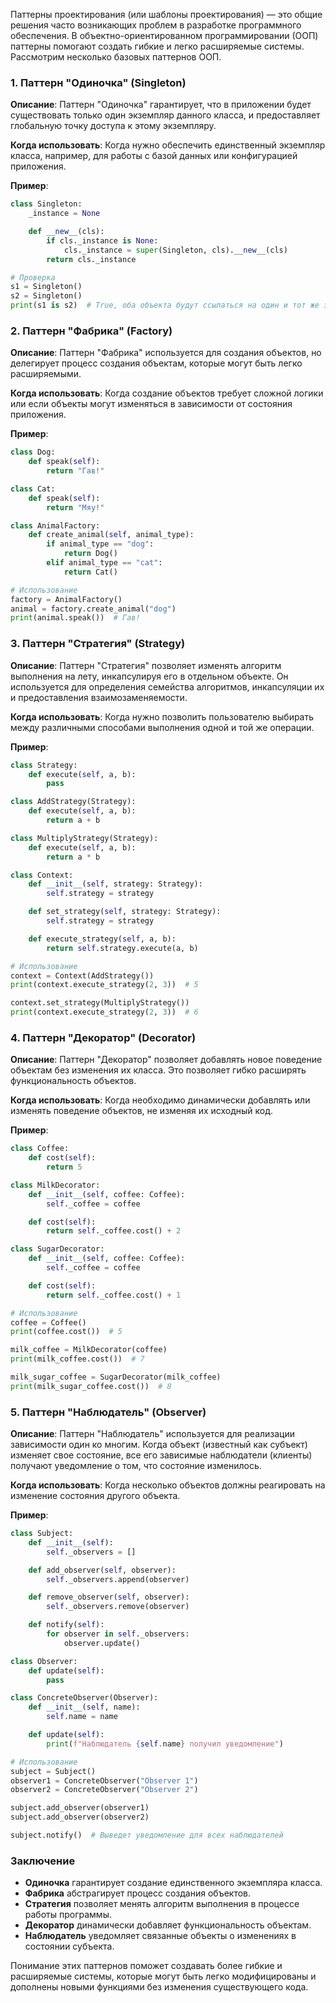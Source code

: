 Паттерны проектирования (или шаблоны проектирования) — это общие решения часто возникающих проблем в разработке программного обеспечения. В объектно-ориентированном программировании (ООП) паттерны помогают создать гибкие и легко расширяемые системы. Рассмотрим несколько базовых паттернов ООП.

### 1. Паттерн "Одиночка" (Singleton)

**Описание**: Паттерн "Одиночка" гарантирует, что в приложении будет существовать только один экземпляр данного класса, и предоставляет глобальную точку доступа к этому экземпляру.

**Когда использовать**: Когда нужно обеспечить единственный экземпляр класса, например, для работы с базой данных или конфигурацией приложения.

**Пример**:
```python
class Singleton:
    _instance = None

    def __new__(cls):
        if cls._instance is None:
            cls._instance = super(Singleton, cls).__new__(cls)
        return cls._instance

# Проверка
s1 = Singleton()
s2 = Singleton()
print(s1 is s2)  # True, оба объекта будут ссылаться на один и тот же экземпляр
```

### 2. Паттерн "Фабрика" (Factory)

**Описание**: Паттерн "Фабрика" используется для создания объектов, но делегирует процесс создания объектам, которые могут быть легко расширяемыми.

**Когда использовать**: Когда создание объектов требует сложной логики или если объекты могут изменяться в зависимости от состояния приложения.

**Пример**:
```python
class Dog:
    def speak(self):
        return "Гав!"

class Cat:
    def speak(self):
        return "Мяу!"

class AnimalFactory:
    def create_animal(self, animal_type):
        if animal_type == "dog":
            return Dog()
        elif animal_type == "cat":
            return Cat()

# Использование
factory = AnimalFactory()
animal = factory.create_animal("dog")
print(animal.speak())  # Гав!
```

### 3. Паттерн "Стратегия" (Strategy)

**Описание**: Паттерн "Стратегия" позволяет изменять алгоритм выполнения на лету, инкапсулируя его в отдельном объекте. Он используется для определения семейства алгоритмов, инкапсуляции их и предоставления взаимозаменяемости.

**Когда использовать**: Когда нужно позволить пользователю выбирать между различными способами выполнения одной и той же операции.

**Пример**:
```python
class Strategy:
    def execute(self, a, b):
        pass

class AddStrategy(Strategy):
    def execute(self, a, b):
        return a + b

class MultiplyStrategy(Strategy):
    def execute(self, a, b):
        return a * b

class Context:
    def __init__(self, strategy: Strategy):
        self.strategy = strategy

    def set_strategy(self, strategy: Strategy):
        self.strategy = strategy

    def execute_strategy(self, a, b):
        return self.strategy.execute(a, b)

# Использование
context = Context(AddStrategy())
print(context.execute_strategy(2, 3))  # 5

context.set_strategy(MultiplyStrategy())
print(context.execute_strategy(2, 3))  # 6
```

### 4. Паттерн "Декоратор" (Decorator)

**Описание**: Паттерн "Декоратор" позволяет добавлять новое поведение объектам без изменения их класса. Это позволяет гибко расширять функциональность объектов.

**Когда использовать**: Когда необходимо динамически добавлять или изменять поведение объектов, не изменяя их исходный код.

**Пример**:
```python
class Coffee:
    def cost(self):
        return 5

class MilkDecorator:
    def __init__(self, coffee: Coffee):
        self._coffee = coffee

    def cost(self):
        return self._coffee.cost() + 2

class SugarDecorator:
    def __init__(self, coffee: Coffee):
        self._coffee = coffee

    def cost(self):
        return self._coffee.cost() + 1

# Использование
coffee = Coffee()
print(coffee.cost())  # 5

milk_coffee = MilkDecorator(coffee)
print(milk_coffee.cost())  # 7

milk_sugar_coffee = SugarDecorator(milk_coffee)
print(milk_sugar_coffee.cost())  # 8
```

### 5. Паттерн "Наблюдатель" (Observer)

**Описание**: Паттерн "Наблюдатель" используется для реализации зависимости один ко многим. Когда объект (известный как субъект) изменяет свое состояние, все его зависимые наблюдатели (клиенты) получают уведомление о том, что состояние изменилось.

**Когда использовать**: Когда несколько объектов должны реагировать на изменение состояния другого объекта.

**Пример**:
```python
class Subject:
    def __init__(self):
        self._observers = []

    def add_observer(self, observer):
        self._observers.append(observer)

    def remove_observer(self, observer):
        self._observers.remove(observer)

    def notify(self):
        for observer in self._observers:
            observer.update()

class Observer:
    def update(self):
        pass

class ConcreteObserver(Observer):
    def __init__(self, name):
        self.name = name

    def update(self):
        print(f"Наблюдатель {self.name} получил уведомление")

# Использование
subject = Subject()
observer1 = ConcreteObserver("Observer 1")
observer2 = ConcreteObserver("Observer 2")

subject.add_observer(observer1)
subject.add_observer(observer2)

subject.notify()  # Выведет уведомление для всех наблюдателей
```

### Заключение

- **Одиночка** гарантирует создание единственного экземпляра класса.
- **Фабрика** абстрагирует процесс создания объектов.
- **Стратегия** позволяет менять алгоритм выполнения в процессе работы программы.
- **Декоратор** динамически добавляет функциональность объектам.
- **Наблюдатель** уведомляет связанные объекты о изменениях в состоянии субъекта.

Понимание этих паттернов поможет создавать более гибкие и расширяемые системы, которые могут быть легко модифицированы и дополнены новыми функциями без изменения существующего кода.
